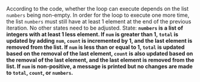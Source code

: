 According to the code, whether the loop can execute depends on the list `numbers` being non-empty. In order for the loop to execute one more time, the list `numbers` must still have at least 1 element at the end of the previous iteration. No other states need to be adjusted.
State: **`numbers` is a list of integers with at least 1 less element. If `num` is greater than 1, `total` is updated by adding `num`, `count` is incremented by 1, and the last element is removed from the list. If `num` is less than or equal to 1, `total` is updated based on the removal of the last element, `count` is also updated based on the removal of the last element, and the last element is removed from the list. If `num` is non-positive, a message is printed but no changes are made to `total`, `count`, or `numbers`.**